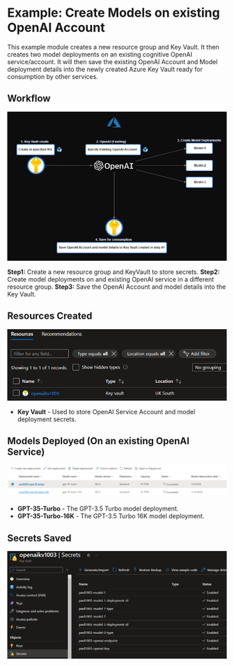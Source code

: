 # Example: Create Models on existing OpenAI Account

This example module creates a new resource group and Key Vault. It then creates two model deployments on an existing cognitive OpenAI service/account. It will then save the existing OpenAI Account and Model deployment details into the newly created Azure Key Vault ready for consumption by other services.  

## Workflow

![image.png](https://raw.githubusercontent.com/Pwd9000-ML/terraform-azurerm-openai-service/master/assets/Example3.png)

**Step1:** Create a new resource group and KeyVault to store secrets.
**Step2:** Create model deployments on and existing OpenAI service in a different resource group.
**Step3:** Save the OpenAI Account and model details into the Key Vault.

## Resources Created

![image.png](https://raw.githubusercontent.com/Pwd9000-ML/terraform-azurerm-openai-service/master/assets/Resources3.png)

- **Key Vault** - Used to store OpenAI Service Account and model deployment secrets.

## Models Deployed (On an existing OpenAI Service)

![image.png](https://raw.githubusercontent.com/Pwd9000-ML/terraform-azurerm-openai-service/master/assets/Deployments3.png)

- **GPT-35-Turbo** - The GPT-3.5 Turbo model deployment.
- **GPT-35-Turbo-16K** - The GPT-3.5 Turbo 16K model deployment.

## Secrets Saved

![image.png](https://raw.githubusercontent.com/Pwd9000-ML/terraform-azurerm-openai-service/master/assets/var-secrets3.png)

<!-- BEGIN_TF_DOCS -->

<!-- END_TF_DOCS -->